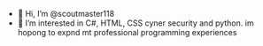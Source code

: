 - 👋 Hi, I’m @scoutmaster118
- 👀 I’m interested in C#, HTML, CSS cyner security and python. im hopong to expnd mt professional programming experiences


<!---
scoutmaster118/scoutmaster118 is a ✨ special ✨ repository because its `README.md` (this file) appears on your GitHub profile.
You can click the Preview link to take a look at your changes.
--->
